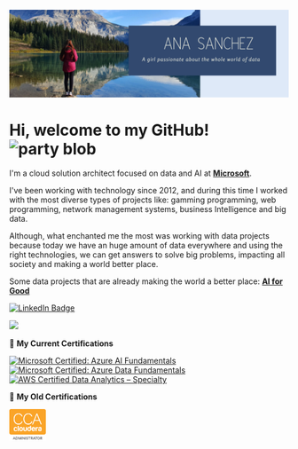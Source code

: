 ![Header](https://raw.githubusercontent.com/anacaroliness9/anacaroliness9/main/ana_header.png "Header")

# Hi, welcome to my GitHub! <img width="30" src="https://emojis.slackmojis.com/emojis/images/1593555389/9579/blob_excited.gif?1593555389" alt="party blob" />

<p>I'm a cloud solution architect focused on data and AI at <strong><a href="https://microsoft.com/">Microsoft</a></strong>. 

I've been working with technology since 2012, and during this time I worked with the most diverse types of projects like: gamming programming, web programming, network management systems, business Intelligence and big data. 

Although, what enchanted me the most was working with data projects because today we have an huge amount of data everywhere and using the right technologies, we can get answers to solve big problems, impacting all society and making a world better place.

Some data projects that are already making the world a better place: <strong><a href="https://www.microsoft.com/en-us/ai/ai-for-good">AI for Good</a></strong>


<a href="https://www.linkedin.com/in/anacaroliness9/"><img src="https://img.shields.io/badge/LinkedIn-0077B5?style=for-the-badge&logo=linkedin&logoColor=white" alt="LinkedIn Badge"></a> 
<!--
**anacaroliness9/anacaroliness9** is a ✨ _special_ ✨ repository because its `README.md` (this file) appears on your GitHub profile.

Here are some ideas to get you started:

- 🔭 I’m currently working on ...
- 🌱 I’m currently learning ...
- 👯 I’m looking to collaborate on ...
- 🤔 I’m looking for help with ...
- 💬 Ask me about ...
- 📫 How to reach me: ...
- 😄 Pronouns: ...
- ⚡ Fun fact: ...
<img src="https://github-readme-stats.vercel.app/api?username=anacaroliness9&theme=dracula" width="100%" /></a>
-->


<img src="https://github-readme-stats.vercel.app/api/top-langs/?username=anacaroliness9&theme=dracula" width="40%" /></a>


📕 **My Current Certifications**

<a href="https://www.youracclaim.com/badges/f8384cca-2338-4cfa-adff-e32f9d8fb101"><img src="https://images.youracclaim.com/size/680x680/images/4136ced8-75d5-4afb-8677-40b6236e2672/azure-ai-fundamentals-600x600.png" alt="Microsoft Certified: Azure AI Fundamentals"
   title="Architecture" width="15%" /> </a> 
<a href="https://www.youracclaim.com/badges/104de99d-fac0-46fc-bcf0-06ae1f4c84b1"><img src="https://images.youracclaim.com/size/680x680/images/70eb1e3f-d4de-4377-a062-b20fb29594ea/azure-data-fundamentals-600x600.png" alt="Microsoft Certified: Azure Data Fundamentals"
   title="Architecture" width="15%" /> </a> 
<a href="https://www.youracclaim.com/badges/9817c146-8806-4552-86c7-b346a0c62142"><img src="https://images.youracclaim.com/size/680x680/images/2b31a8f4-92c4-468d-87eb-33115d97f6f5/AWS-DataAnalytics-Specialty-2020.png" alt="AWS Certified Data Analytics – Specialty"
   title="Architecture" width="15%" /> </a> 


📕 **My Old Certifications**

<div><a href="https://drive.google.com/file/d/17kpK0zh4Ey5dQx0eVGl9WYQebisiV0SS/view"><img src="cloudera-badge.png" alt="CCA Administrator"
   title="Architecture" width="13%" style="float:left;"/> </a> </div>

   <!--
<a href="https://drive.google.com/file/d/0B20aGN1khT3pMWxEU2ZkZG5CUmc/view"><img src="https://www.datacrunchlab.com/wp-content/uploads/2019/04/Certified-IBM-Analytics-badge.png" alt="IBM Certified Administrator - Cognos 10 BI"
   title="Architecture" width="20%" style="float:left; /> </a> -->